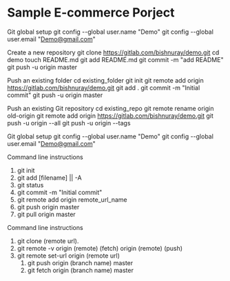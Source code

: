  # Sample E-commerce Porject 
Git global setup 
	git config --global user.name "Demo"
	git config --global user.email "Demo@gmail.com"

Create a new repository
	git clone https://gitlab.com/bishnuray/demo.git
	cd demo
	touch README.md
	git add README.md
	git commit -m "add README"
	git push -u origin master

Push an existing folder
	cd existing_folder
	git init
	git remote add origin https://gitlab.com/bishnuray/demo.git
	git add .
	git commit -m "Initial commit"
	git push -u origin master

Push an existing Git repository
	cd existing_repo
	git remote rename origin old-origin
	git remote add origin https://gitlab.com/bishnuray/demo.git
	git push -u origin --all
	git push -u origin --tags

Git global setup 
	git config --global user.name "Demo"
	git config --global user.email "Demo@gmail.com"

Command line instructions
1. git init
2. git add [filename] || -A
3. git status
4. git commit -m "Initial commit"
5. git remote add origin remote_url_name
6. git push origin master
7. git pull origin master

Command line instructions
1. git clone (remote url).
2. git remote -v
	origin	(remote)  (fetch)
	origin	(remote) (push)
3. git remote set-url origin (remote url)
    1. git push origin (branch name) master
    2. git fetch origin (branch name) master

